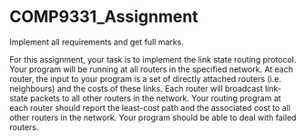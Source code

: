 # COMP9331_Assignment


Implement all requirements and get full marks.

For this assignment, your task is to implement the link state routing protocol. Your program will be running at all routers in the specified network. At each router, the input to your program is a set of directly attached routers (i.e. neighbours) and the costs of these links. Each router will broadcast link-state packets to all other routers in the network. Your routing program at each router should report the least-cost path and the associated cost to all other routers in the network. Your program should be able to deal with failed routers.
